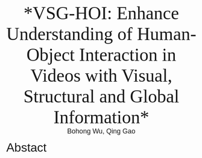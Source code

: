 <center><font face="Times New Roman" size=7>*VSG-HOI: Enhance Understanding of Human-Object Interaction in Videos with Visual, Structural and Global Information*</font></center> 

<center><font face="Arial" size=4>Bohong Wu, Qing Gao</font></center>




<font face="Arial" size=6>Abstact</font>
